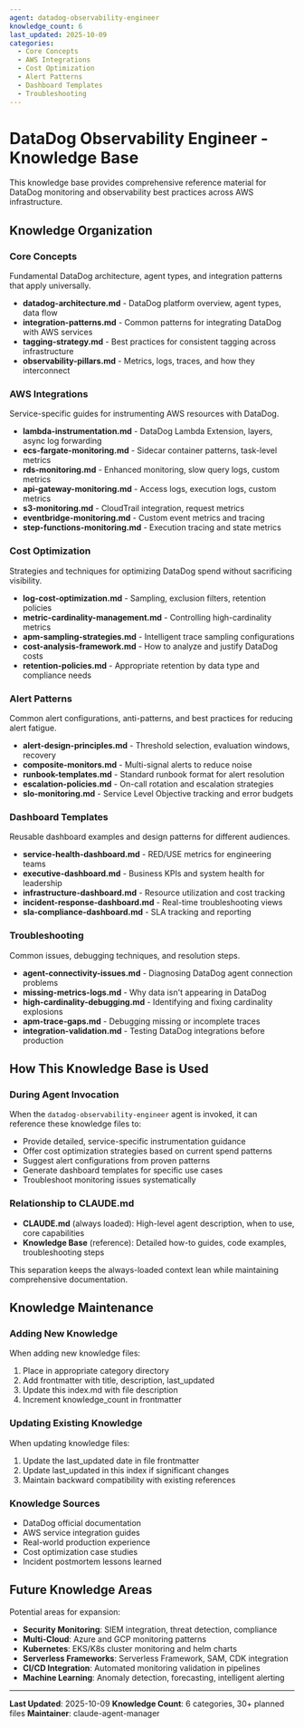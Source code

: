 ```yaml
---
agent: datadog-observability-engineer
knowledge_count: 6
last_updated: 2025-10-09
categories:
  - Core Concepts
  - AWS Integrations
  - Cost Optimization
  - Alert Patterns
  - Dashboard Templates
  - Troubleshooting
---
```


# DataDog Observability Engineer - Knowledge Base

This knowledge base provides comprehensive reference material for DataDog monitoring and observability best practices across AWS infrastructure.

## Knowledge Organization

### Core Concepts
Fundamental DataDog architecture, agent types, and integration patterns that apply universally.

- **datadog-architecture.md** - DataDog platform overview, agent types, data flow
- **integration-patterns.md** - Common patterns for integrating DataDog with AWS services
- **tagging-strategy.md** - Best practices for consistent tagging across infrastructure
- **observability-pillars.md** - Metrics, logs, traces, and how they interconnect

### AWS Integrations
Service-specific guides for instrumenting AWS resources with DataDog.

- **lambda-instrumentation.md** - DataDog Lambda Extension, layers, async log forwarding
- **ecs-fargate-monitoring.md** - Sidecar container patterns, task-level metrics
- **rds-monitoring.md** - Enhanced monitoring, slow query logs, custom metrics
- **api-gateway-monitoring.md** - Access logs, execution logs, custom metrics
- **s3-monitoring.md** - CloudTrail integration, request metrics
- **eventbridge-monitoring.md** - Custom event metrics and tracing
- **step-functions-monitoring.md** - Execution tracing and state metrics

### Cost Optimization
Strategies and techniques for optimizing DataDog spend without sacrificing visibility.

- **log-cost-optimization.md** - Sampling, exclusion filters, retention policies
- **metric-cardinality-management.md** - Controlling high-cardinality metrics
- **apm-sampling-strategies.md** - Intelligent trace sampling configurations
- **cost-analysis-framework.md** - How to analyze and justify DataDog costs
- **retention-policies.md** - Appropriate retention by data type and compliance needs

### Alert Patterns
Common alert configurations, anti-patterns, and best practices for reducing alert fatigue.

- **alert-design-principles.md** - Threshold selection, evaluation windows, recovery
- **composite-monitors.md** - Multi-signal alerts to reduce noise
- **runbook-templates.md** - Standard runbook format for alert resolution
- **escalation-policies.md** - On-call rotation and escalation strategies
- **slo-monitoring.md** - Service Level Objective tracking and error budgets

### Dashboard Templates
Reusable dashboard examples and design patterns for different audiences.

- **service-health-dashboard.md** - RED/USE metrics for engineering teams
- **executive-dashboard.md** - Business KPIs and system health for leadership
- **infrastructure-dashboard.md** - Resource utilization and cost tracking
- **incident-response-dashboard.md** - Real-time troubleshooting views
- **sla-compliance-dashboard.md** - SLA tracking and reporting

### Troubleshooting
Common issues, debugging techniques, and resolution steps.

- **agent-connectivity-issues.md** - Diagnosing DataDog agent connection problems
- **missing-metrics-logs.md** - Why data isn't appearing in DataDog
- **high-cardinality-debugging.md** - Identifying and fixing cardinality explosions
- **apm-trace-gaps.md** - Debugging missing or incomplete traces
- **integration-validation.md** - Testing DataDog integrations before production

## How This Knowledge Base is Used

### During Agent Invocation
When the `datadog-observability-engineer` agent is invoked, it can reference these knowledge files to:
- Provide detailed, service-specific instrumentation guidance
- Offer cost optimization strategies based on current spend patterns
- Suggest alert configurations from proven patterns
- Generate dashboard templates for specific use cases
- Troubleshoot monitoring issues systematically

### Relationship to CLAUDE.md
- **CLAUDE.md** (always loaded): High-level agent description, when to use, core capabilities
- **Knowledge Base** (reference): Detailed how-to guides, code examples, troubleshooting steps

This separation keeps the always-loaded context lean while maintaining comprehensive documentation.

## Knowledge Maintenance

### Adding New Knowledge
When adding new knowledge files:
1. Place in appropriate category directory
2. Add frontmatter with title, description, last_updated
3. Update this index.md with file description
4. Increment knowledge_count in frontmatter

### Updating Existing Knowledge
When updating knowledge files:
1. Update the last_updated date in file frontmatter
2. Update last_updated in this index if significant changes
3. Maintain backward compatibility with existing references

### Knowledge Sources
- DataDog official documentation
- AWS service integration guides
- Real-world production experience
- Cost optimization case studies
- Incident postmortem lessons learned

## Future Knowledge Areas

Potential areas for expansion:
- **Security Monitoring**: SIEM integration, threat detection, compliance
- **Multi-Cloud**: Azure and GCP monitoring patterns
- **Kubernetes**: EKS/K8s cluster monitoring and helm charts
- **Serverless Frameworks**: Serverless Framework, SAM, CDK integration
- **CI/CD Integration**: Automated monitoring validation in pipelines
- **Machine Learning**: Anomaly detection, forecasting, intelligent alerting

---

**Last Updated**: 2025-10-09
**Knowledge Count**: 6 categories, 30+ planned files
**Maintainer**: claude-agent-manager